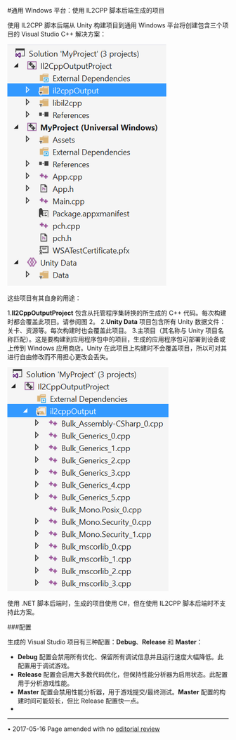#通用 Windows 平台：使用 IL2CPP 脚本后端生成的项目

使用 IL2CPP 脚本后端从 Unity 构建项目到通用 Windows 平台将创建包含三个项目的 Visual Studio C++ 解决方案：

![图 1. 生成的 Visual Studio 解决方案](../uploads/Main/windowsstore-generatedsolution-il2cpp.png)

这些项目有其自身的用途：

1.**Il2CppOutputProject** 包含从托管程序集转换的所生成的 C++ 代码。每次构建时都会覆盖此项目。请参阅图 2。
2.**Unity Data** 项目包含所有 Unity 数据文件：关卡、资源等。每次构建时也会覆盖此项目。
3.主项目（其名称与 Unity 项目名称匹配）。这是要构建到应用程序包中的项目，生成的应用程序包可部署到设备或上传到 Windows 应用商店。Unity 在此项目上构建时不会覆盖项目，所以可对其进行自由修改而不用担心更改会丢失。

![图 2. Il2CppOutputProject](../uploads/Main/windowsstore-il2cppoutputproject.png)

使用 .NET 脚本后端时，生成的项目使用 C#，但在使用 IL2CPP 脚本后端时不支持此方案。

###配置

生成的 Visual Studio 项目有三种配置：**Debug**、**Release** 和 **Master**：

* **Debug** 配置会禁用所有优化、保留所有调试信息并且运行速度大幅降低。此配置用于调试游戏。
* **Release** 配置会启用大多数代码优化，但保持性能分析器为启用状态。此配置用于分析游戏性能。
* **Master** 配置会禁用性能分析器，用于游戏提交/最终测试。**Master** 配置的构建时间可能较长，但比 Release 配置快一点。
* 

---
<span class="page-edit">• 2017-05-16  Page amended with no [editorial review](DocumentationEditorialReview.html)
</span><br/>
